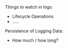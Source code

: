 Things to watch in logs:

- Lifecycle Operations
- .....

Persistence of Logging Data:

- How much / how long?
